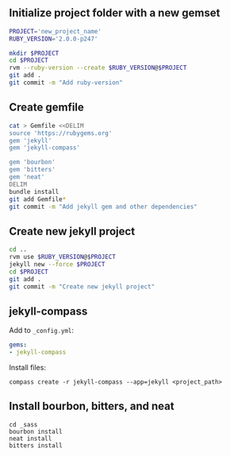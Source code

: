 ## Initialize project folder with a new gemset

```bash
PROJECT='new_project_name'
RUBY_VERSION='2.0.0-p247'

mkdir $PROJECT
cd $PROJECT
rvm --ruby-version --create $RUBY_VERSION@$PROJECT
git add .
git commit -m "Add ruby-version"
```

## Create gemfile

```bash
cat > Gemfile <<DELIM
source 'https://rubygems.org'
gem 'jekyll'
gem 'jekyll-compass'

gem 'bourbon'
gem 'bitters'
gem 'neat'
DELIM
bundle install
git add Gemfile*
git commit -m "Add jekyll gem and other dependencies"
```

## Create new jekyll project

```bash
cd ..
rvm use $RUBY_VERSION@$PROJECT
jekyll new --force $PROJECT
cd $PROJECT
git add .
git commit -m "Create new jekyll project"
```

## jekyll-compass

Add to `_config.yml`:

```yaml
gems:
- jekyll-compass
```

Install files:

```
compass create -r jekyll-compass --app=jekyll <project_path>
```

## Install bourbon, bitters, and neat

```
cd _sass
bourbon install
neat install
bitters install
```
